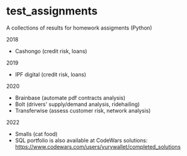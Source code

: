 # test_assignments

A collections of results for homework assigments (Python)

2018
- Cashongo (credit risk, loans)
 
2019
- IPF digital (credit risk, loans)
 
2020
- Brainbase (automate pdf contracts analysis)
- Bolt (drivers' supply/demand analysis, ridehailing)
- Transferwise (assess customer risk, network analysis)

2022
- Smalls (cat food) 
- SQL portfolio is also available at CodeWars solutions: https://www.codewars.com/users/yurywallet/completed_solutions
